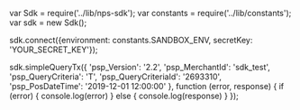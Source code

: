 var Sdk = require('../lib/nps-sdk');
var constants = require('../lib/constants');
var sdk = new Sdk();

sdk.connect({environment: constants.SANDBOX_ENV,
            secretKey: 'YOUR_SECRET_KEY'});

sdk.simpleQueryTx({
    'psp_Version': '2.2',
    'psp_MerchantId': 'sdk_test',
    'psp_QueryCriteria': 'T',
    'psp_QueryCriteriaId': '2693310',
    'psp_PosDateTime': '2019-12-01 12:00:00'
},
function (error, response) { 
    if (error) {
        console.log(error)
    } else { 
        console.log(response)
    }
});

